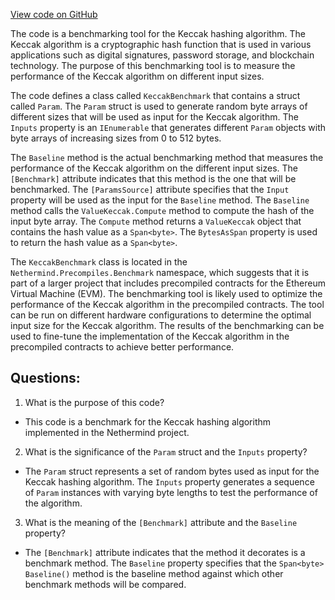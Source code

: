 [View code on GitHub](https://github.com/NethermindEth/nethermind/src/Nethermind/Nethermind.Precompiles.Benchmark/KeccakBenchmark.cs)

The code is a benchmarking tool for the Keccak hashing algorithm. The Keccak algorithm is a cryptographic hash function that is used in various applications such as digital signatures, password storage, and blockchain technology. The purpose of this benchmarking tool is to measure the performance of the Keccak algorithm on different input sizes.

The code defines a class called `KeccakBenchmark` that contains a struct called `Param`. The `Param` struct is used to generate random byte arrays of different sizes that will be used as input for the Keccak algorithm. The `Inputs` property is an `IEnumerable` that generates different `Param` objects with byte arrays of increasing sizes from 0 to 512 bytes. 

The `Baseline` method is the actual benchmarking method that measures the performance of the Keccak algorithm on the different input sizes. The `[Benchmark]` attribute indicates that this method is the one that will be benchmarked. The `[ParamsSource]` attribute specifies that the `Input` property will be used as the input for the `Baseline` method. The `Baseline` method calls the `ValueKeccak.Compute` method to compute the hash of the input byte array. The `Compute` method returns a `ValueKeccak` object that contains the hash value as a `Span<byte>`. The `BytesAsSpan` property is used to return the hash value as a `Span<byte>`.

The `KeccakBenchmark` class is located in the `Nethermind.Precompiles.Benchmark` namespace, which suggests that it is part of a larger project that includes precompiled contracts for the Ethereum Virtual Machine (EVM). The benchmarking tool is likely used to optimize the performance of the Keccak algorithm in the precompiled contracts. The tool can be run on different hardware configurations to determine the optimal input size for the Keccak algorithm. The results of the benchmarking can be used to fine-tune the implementation of the Keccak algorithm in the precompiled contracts to achieve better performance.
## Questions: 
 1. What is the purpose of this code?
- This code is a benchmark for the Keccak hashing algorithm implemented in the Nethermind project.

2. What is the significance of the `Param` struct and the `Inputs` property?
- The `Param` struct represents a set of random bytes used as input for the Keccak hashing algorithm. The `Inputs` property generates a sequence of `Param` instances with varying byte lengths to test the performance of the algorithm.

3. What is the meaning of the `[Benchmark]` attribute and the `Baseline` property?
- The `[Benchmark]` attribute indicates that the method it decorates is a benchmark method. The `Baseline` property specifies that the `Span<byte> Baseline()` method is the baseline method against which other benchmark methods will be compared.